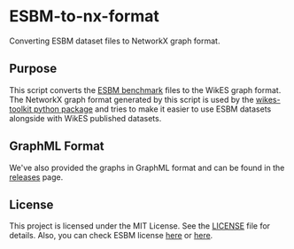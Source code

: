 # ESBM-to-nx-format

Converting ESBM dataset files to NetworkX graph format.

## Purpose

This script converts the [ESBM benchmark](https://github.com/nju-websoft/ESBM/) files to the WikES graph format. The
NetworkX graph format generated by this script is used by
the [wikes-toolkit python package](https://github.com/msorkhpar/wiki-entity-summarization-toolkit) and tries to make it
easier to use ESBM datasets alongside with WikES published datasets.

## GraphML Format

We've also provided the graphs in GraphML format and can be found in
the [releases](https://github.com/msorkhpar/ESBM-to-nx-format/releases/tag/ESBM) page.

## License

This project is licensed under the MIT License. See the [LICENSE](LICENSE) file for details.
Also, you can check ESBM license [here](https://github.com/nju-websoft/ESBM/blob/master/LICENSE.txt)
or [here](https://opendatacommons.org/licenses/by/1-0/index.html).
